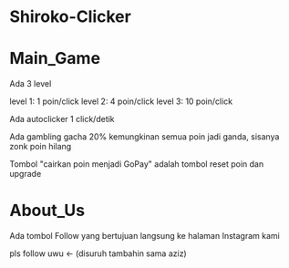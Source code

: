 # Shiroko-Clicker

Main_Game
=

Ada 3 level

level 1: 1 poin/click
level 2: 4 poin/click
level 3: 10 poin/click

Ada autoclicker 1 click/detik

Ada gambling gacha 20% kemungkinan semua poin jadi ganda, sisanya zonk poin hilang

Tombol "cairkan poin menjadi GoPay" adalah tombol reset poin dan upgrade

About_Us
=

Ada tombol Follow yang bertujuan langsung ke halaman Instagram kami

pls follow uwu <- (disuruh tambahin sama aziz)
